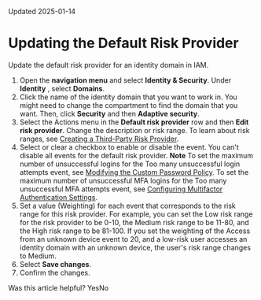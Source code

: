 Updated 2025-01-14
# Updating the Default Risk Provider
Update the default risk provider for an identity domain in IAM.
  1. Open the **navigation menu** and select **Identity & Security**. Under **Identity** , select **Domains**. 
  2. Click the name of the identity domain that you want to work in. You might need to change the compartment to find the domain that you want. Then, click **Security** and then **Adaptive security**.
  3. Select the Actions menu in the **Default risk provider** row and then **Edit risk provider**. Change the description or risk range. To learn about risk ranges, see [Creating a Third-Party Risk Provider](https://docs.oracle.com/en-us/iaas/Content/Identity/adaptivesecurity/add-third-party-risk-provider.htm#add-third-party-risk-provider "Create a risk provider for an identity domain in IAM that you can use to obtain a user's risk score from the Symantec third-party risk engine.").
  4. Select or clear a checkbox to enable or disable the event. You can't disable all events for the default risk provider.
**Note**
To set the maximum number of unsuccessful logins for the Too many unsuccessful login attempts event, see [Modifying the Custom Password Policy](https://docs.oracle.com/en-us/iaas/Content/Identity/passwordpolicies/modify-custom-password-policy.htm#modify-custom-password-policy "Adjust the strength of the custom password policy in an identity domain in IAM to meet the business and security requirements for your enterprise applications.").
To set the maximum number of unsuccessful MFA logins for the Too many unsuccessful MFA attempts event, see [Configuring Multifactor Authentication Settings](https://docs.oracle.com/en-us/iaas/Content/Identity/mfa/configure-multi-factor-authentication-settings.htm#configure-multi-factor-authentication-settings "Configure multifactor authentication \(MFA\) settings and compliance policies that define which MFA factors are required to access an identity domain in IAM, and then configure the MFA factors.").
  5. Set a value (Weighting) for each event that corresponds to the risk range for this risk provider.
For example, you can set the Low risk range for the risk provider to be 0-10, the Medium risk range to be 11-80, and the High risk range to be 81-100. 
If you set the weighting of the Access from an unknown device event to 20, and a low-risk user accesses an identity domain with an unknown device, the user's risk range changes to Medium.
  6. Select **Save changes**.
  7. Confirm the changes.


Was this article helpful?
YesNo

